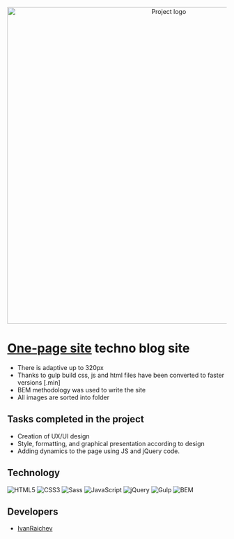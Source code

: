 <p align = "center">
  <img src = "https://i.ibb.co/DgXb30B/logo4V2.png" alt ="Project logo" width = "726">
</p>

# <a href="https://ivanraichev.github.io/TechnoBlog-website/">One-page site</a> techno blog site


- There is adaptive up to 320px
- Thanks to gulp build css, js and html files have been converted to faster versions [.min]
- BEM methodology was used to write the site
- All images are sorted into folder

## Tasks completed in the project

- Creation of UX/UI design
- Style, formatting, and graphical presentation according to design
- Adding dynamics to the page using JS and jQuery code.


## Technology
![HTML5](https://img.shields.io/badge/-HTML5-e34f26?logo=html5&logoColor=white)
![CSS3](https://img.shields.io/badge/-CSS3-1572b6?logo=css3&logoColor=white)
![Sass](https://img.shields.io/badge/Sass-cc6699?logo=sass&color=pink)
![JavaScript](https://img.shields.io/badge/-JavaScript-f7df1e?logo=javaScript&logoColor=black)
![jQuery](https://img.shields.io/badge/-jQuery-61daf8?logo=jQuery&logoColor=black)
![Gulp](https://img.shields.io/badge/-Gulp-99d6f8?logo=gulp&logoColor=black)
![BEM](https://img.shields.io/badge/-BEM-yellowgreen)

## Developers

- [IvanRaichev](https://github.com/IvanRaichev)
